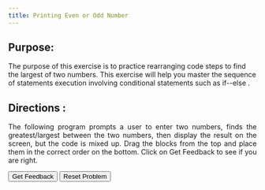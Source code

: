 ```yaml
---
title: Printing Even or Odd Number
---
```


## Purpose:

 <p>The purpose of this exercise is to practice rearranging code steps to find the largest of two numbers. This exercise will help you master the sequence of statements execution involving conditional statements such as if--else .</p>

## Directions :

<div style="text-align: justify">
    <p>The following program prompts a user to enter two numbers, finds the greatest/largest between the two numbers, then display the result on the screen, but the code is mixed up. Drag the blocks from the top and place them in the correct order on the bottom. Click on Get Feedback to see if you are right.</p>
 
<div id="2-sortableTrash" class="sortable-code"></div> 
<div id="2-sortable" class="sortable-code"></div> 
<div style="clear:both;"></div> 
<p> 
    <input id="2-feedbackLink" value="Get Feedback" type="button" /> 
    <input id="2-newInstanceLink" value="Reset Problem" type="button" /> 
</p> 
<script type="text/javascript"> 
(function(){
  var initial = "import java.util.Scanner;\n" +
    "public class JavaProgram\n" +
    "{\n" +
    "    public static void main(String args[])\n" +
    "    {\n" +
    "        int a, b, big;\n" +
    "        Scanner scan = new Scanner(System.in);\n" +
    "        System.out.print(&quot;Enter Two Number : &quot;);\n" +
    "        a = scan.nextInt();\n" +
    "        b = scan.nextInt();\n" +
    "        if(a&gt;b)\n" +
    "        {\n" +
    "            big = a;\n" +
    "        }\n" +
    "        else\n" +
    "        {\n" +
    "            big = b;\n" +
    "        }\n" +
    "        System.out.print(&quot;Largest of Two Number is &quot; +big);\n" +
    "    }\n" +
    "}";
  function displayErrors(fb) {
      if(fb.errors.length > 0) {
          alert(fb.errors[0]);
          alert(fb.errors.toString());
      }
  }     
  var parsonsPuzzle = new ParsonsWidget({
    "sortableId": "2-sortable",
    "max_wrong_lines": 10,
    "grader": ParsonsWidget._graders.LineBasedGrader,
    "exec_limit": 2500,
    "can_indent": true,
    "x_indent": 50,
    "lang": "en",
    "trashId": "2-sortableTrash",
    'feedback_cb' : displayErrors
  });
  parsonsPuzzle.init(initial);
  parsonsPuzzle.shuffleLines();
  $("#2-newInstanceLink").click(function(event){ 
      event.preventDefault(); 
      parsonsPuzzle.shuffleLines(); 
  }); 
  $("#2-feedbackLink").click(function(event){ 
      event.preventDefault(); 
      parsonsPuzzle.getFeedback(); 
  }); 
})(); 
</script>
